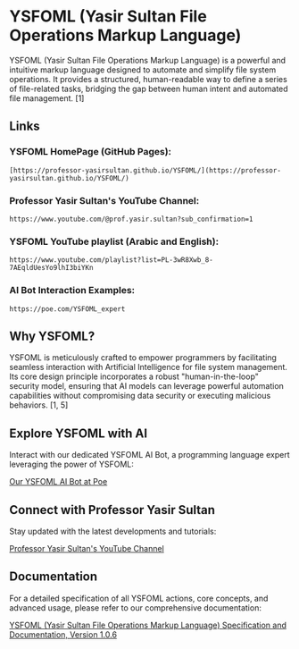 # YSFOML (Yasir Sultan File Operations Markup Language)

YSFOML (Yasir Sultan File Operations Markup Language) is a powerful and intuitive markup language designed to automate and simplify file system operations. It provides a structured, human-readable way to define a series of file-related tasks, bridging the gap between human intent and automated file management. [1]


## Links
### YSFOML HomePage (GitHub Pages):
    [https://professor-yasirsultan.github.io/YSFOML/](https://professor-yasirsultan.github.io/YSFOML/)    
### Professor Yasir Sultan's YouTube Channel:
    https://www.youtube.com/@prof.yasir.sultan?sub_confirmation=1
### YSFOML YouTube playlist (Arabic and English):
    https://www.youtube.com/playlist?list=PL-3wR8Xwb_8-7AEqldUesYo9lhI3biYKn
### AI Bot Interaction Examples:
    https://poe.com/YSFOML_expert


## Why YSFOML?

YSFOML is meticulously crafted to empower programmers by facilitating seamless interaction with Artificial Intelligence for file system management. Its core design principle incorporates a robust "human-in-the-loop" security model, ensuring that AI models can leverage powerful automation capabilities without compromising data security or executing malicious behaviors. [1, 5]

## Explore YSFOML with AI

Interact with our dedicated YSFOML AI Bot, a programming language expert leveraging the power of YSFOML:

[Our YSFOML AI Bot at Poe](https://poe.com/YSFOML_expert)

## Connect with Professor Yasir Sultan

Stay updated with the latest developments and tutorials:

[Professor Yasir Sultan's YouTube Channel](https://www.youtube.com/@prof.yasir.sultan?sub_confirmation=1)


## Documentation

For a detailed specification of all YSFOML actions, core concepts, and advanced usage, please refer to our comprehensive documentation:

[YSFOML (Yasir Sultan File Operations Markup Language) Specification and Documentation, Version 1.0.6](https://professor-yasirsultan.github.io/YSFOML/)
